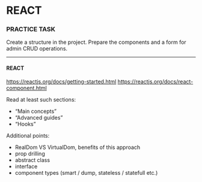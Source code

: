 # REACT

### PRACTICE TASK

Create a structure in the project. Prepare the components and a form for admin CRUD operations.

---

#### REACT

https://reactjs.org/docs/getting-started.html
https://reactjs.org/docs/react-component.html

Read at least such sections:

- “Main concepts”
- “Advanced guides”
- “Hooks”

Additional points:

- RealDom VS VirtualDom, benefits of this approach
- prop drilling
- abstract class
- interface
- component types (smart / dump, stateless / statefull etc.)
